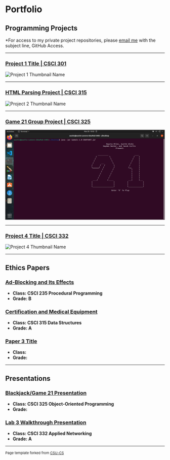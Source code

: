 Portfolio
=========

Programming Projects
--------------------

*For access to my private project repositories, please [email me](mailto:example@csustudent.net?subject=GitHub%20Access) with the subject line, GitHub Access.

---
### [Project 1 Title | CSCI 301](project1)

![Project 1 Thumbnail Name](images/dummy_thumbnail.jpg)

---
### [HTML Parsing Project | CSCI 315](project2)

![Project 2 Thumbnail Name](images/dummy_thumbnail.jpg)

---
### [Game 21 Group Project | CSCI 325](project3)

![Project 3 Thumbnail Name](images/game21_1.png)

---
### [Project 4 Title | CSCI 332](project4)

![Project 4 Thumbnail Name](images/dummy_thumbnail.jpg)

---

Ethics Papers
-------------

### [Ad-Blocking and Its Effects](/pdf/Ad-Blocking.pdf)

-   **Class: CSCI 235 Procedural Programming**  
-   **Grade: B**

### [Certification and Medical Equipment](/pdf/Certification.pdf)

-   **Class: CSCI 315 Data Structures** 
-   **Grade: A**

### [Paper 3 Title](/pdf/sample_presentation.pdf)

-   **Class:** 
-   **Grade:**

---

Presentations
-------------

### [Blackjack/Game 21 Presentation](/video/Game21_Presentation.mp4)

- **Class: CSCI 325 Object-Oriented Programming** 
- **Grade:**


### [Lab 3 Walkthrough Presentation](/video/Lab3_Presentation.mp4)

- **Class: CSCI 332 Applied Networking** 
- **Grade: A**

---

<p style="font-size:11px">Page template forked from <a href="https://github.com/csu-cs/csci-portfolio">CSU-CS</a></p>
<!-- Remove above link if you don't want to attributive -->

